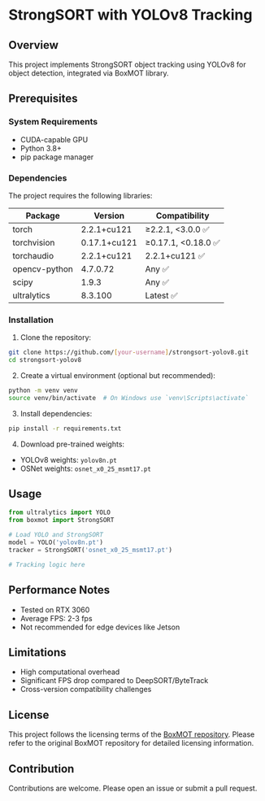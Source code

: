 # StrongSORT with YOLOv8 Tracking

## Overview
This project implements StrongSORT object tracking using YOLOv8 for object detection, integrated via BoxMOT library.

## Prerequisites

### System Requirements
- CUDA-capable GPU
- Python 3.8+
- pip package manager

### Dependencies
The project requires the following libraries:

| Package | Version | Compatibility |
|---------|---------|---------------|
| torch | 2.2.1+cu121 | ≥2.2.1, <3.0.0 ✅ |
| torchvision | 0.17.1+cu121 | ≥0.17.1, <0.18.0 ✅ |
| torchaudio | 2.2.1+cu121 | 2.2.1+cu121 ✅ |
| opencv-python | 4.7.0.72 | Any ✅ |
| scipy | 1.9.3 | Any ✅ |
| ultralytics | 8.3.100 | Latest ✅ |

### Installation

1. Clone the repository:
```bash
git clone https://github.com/[your-username]/strongsort-yolov8.git
cd strongsort-yolov8
```

2. Create a virtual environment (optional but recommended):
```bash
python -m venv venv
source venv/bin/activate  # On Windows use `venv\Scripts\activate`
```

3. Install dependencies:
```bash
pip install -r requirements.txt
```

4. Download pre-trained weights:
- YOLOv8 weights: `yolov8n.pt`
- OSNet weights: `osnet_x0_25_msmt17.pt`

## Usage

```python
from ultralytics import YOLO
from boxmot import StrongSORT

# Load YOLO and StrongSORT
model = YOLO('yolov8n.pt')
tracker = StrongSORT('osnet_x0_25_msmt17.pt')

# Tracking logic here
```

## Performance Notes
- Tested on RTX 3060
- Average FPS: 2-3 fps
- Not recommended for edge devices like Jetson

## Limitations
- High computational overhead
- Significant FPS drop compared to DeepSORT/ByteTrack
- Cross-version compatibility challenges

## License
This project follows the licensing terms of the [BoxMOT repository](https://github.com/mikel-brostrom/boxmot). 
Please refer to the original BoxMOT repository for detailed licensing information.

## Contribution
Contributions are welcome. Please open an issue or submit a pull request.
